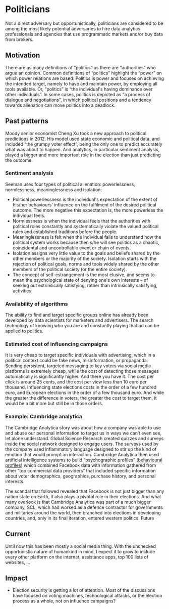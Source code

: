 # Politicians

Not a direct adversary but opportunistically, politicians are considered to be among the most likely potential adversaries to hire data analytics professionals and agencies that use programmatic markets and/or buy data from brokers.

## Motivation

There are as many definitions of “politics” as there are “authorities” who argue an opinion. Common definitions of “politics” highlight the “power” on which power relations are based: Politics is power and focuses on achieving the intended target, namely to have and maintain power, by employing all tools available. Or, “politics” is “the individual's having dominance over other individuals”. In some cases, politics is depicted as “a process of dialogue and negotiations”, in which political positions and a tendency towards alienation can move politics into a deadlock. 

## Past patterns

Moody senior economist Cheng Xu took a new approach to political predictions in 2012. His model used state economic and political data, and included “the grumpy voter effect”, being the only one to predict accurately what was about to happen. And analytics, in particular sentiment analysis, played a bigger and more important role in the election than just predicting the outcome.

### Sentiment analysis
Seeman uses four types of political alienation: powerlessness, normlessness, meaninglessness and isolation:

* Political powerlessness is the individual's expectation of the extent of his/her behaviours' influence on the fulfilment of the desired political outcome. The more negative this expectation is, the more powerless the individual feels.
* Normlessness is when the individual feels that the authorities with political roles constantly and systematically violate the valued political rules and established traditions before the people.
* Meaninglessness is felt when the individual fails to understand how the political system works because then s/he will see politics as a chaotic, coincidental and uncontrollable event or chain of events.
* Isolation assigns very little value to the goals and beliefs shared by the other members or the majority of the society. Isolation starts with the rejection of political goals, norms and tools widely shared by the other members of the political society (or the entire society).
* The concept of self-estrangement is the most elusive, and seems to mean the psychological state of denying one's own interests – of seeking out extrinsically satisfying, rather than intrinsically satisfying, activities.

### Availability of algorithms

The ability to find and target specific groups online has already been developed by data scientists for marketers and advertisers. The search technology of knowing who you are and constantly playing that ad can be applied to politics.

### Estimated cost of influencing campaigns

It is very cheap to target specific individuals with advertising, which in a political context could be fake news, misinformation, or propaganda. Sending persistent, targeted messaging to key voters via social media platforms is extremely cheap, while the cost of detecting those messages automatically is significantly higher. And there you have it. The cost per click is around 25 cents, and the cost per view less than 10 euro per thousand. Influencing state elections costs in the order of a few hundred euro, and European elections in the order of a few thousand euro. And while the greater the difference in voters, the greater the cost to target them, it would be a bit more but still be in those orders.

### Example: Cambridge analytica

The Cambridge Analytica story was about how a company was able to use and abuse our personal information to target us in ways we can’t even see, let alone understand. Global Science Research created quizzes and surveys inside the social network designed to engage users. The surveys used by the company used inflammatory language designed to stir up the kind of emotion that would prompt an interaction. Cambridge Analytica then used artificial intelligence systems to build “psychographic profiles” ([behavioural profiles](../assistive-technologies/Behavioural-analysis.md)) which combined Facebook data with information gathered from other “top commercial data providers” that included specific information about voter demographics, geographics, purchase history, and personal interests.

The scandal that followed revealed that Facebook is not just bigger than any nation state on Earth, it also plays a pivotal role in their elections. And what many overlook is that Cambridge Analytica was part of a much bigger company, SCL, which had worked as a defence contractor for governments and militaries around the world, then branched into elections in developing countries, and, only in its final iteration, entered western politics.
Future

## Current
Until now this has been mostly a social media thing. With the unchecked opportunistic nature of humankind in mind, I expect it to grow to include every other platform on the internet, assistance apps, top 100 lists of websites, …

## Impact
* Election security is getting a lot of attention. Most of the discussions have focused on voting machines, technological attacks, or the election process as a whole, not on influence campaigns?

